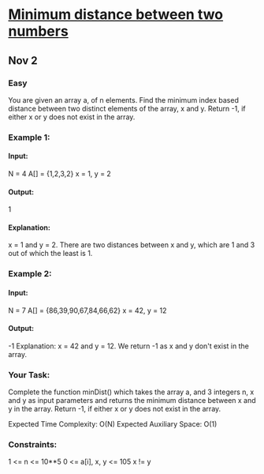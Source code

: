 # [Minimum distance between two numbers](https://www.geeksforgeeks.org/problems/minimum-distance-between-two-numbers/1)
## Nov 2
### Easy

You are given an array a, of n elements. Find the minimum index based distance between two distinct elements of the array, x and y. Return -1, if either x or y does not exist in the array.

### Example 1:

#### Input:
N = 4
A[] = {1,2,3,2}
x = 1, y = 2

#### Output: 
1

#### Explanation: 
x = 1 and y = 2. There are
two distances between x and y, which are
1 and 3 out of which the least is 1.

### Example 2:

#### Input:
N = 7
A[] = {86,39,90,67,84,66,62}
x = 42, y = 12

#### Output: 
-1
Explanation: x = 42 and y = 12. We return
-1 as x and y don't exist in the array.

### Your Task:
Complete the function minDist() which takes the array a, and 3 integers n, x and y as input parameters and returns the minimum distance between x and y in the array. Return -1, if either x or y does not exist in the array.

Expected Time Complexity: O(N)
Expected Auxiliary Space: O(1)

### Constraints:
1 <= n <= 10**5
0 <= a[i], x, y <= 105
x != y